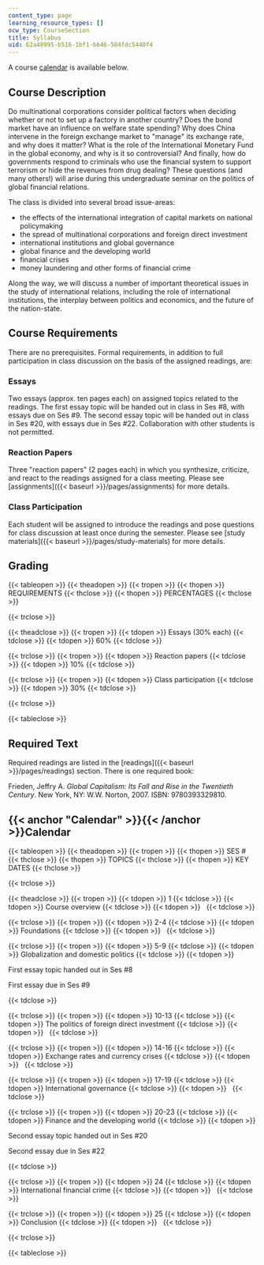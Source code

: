 ```yaml
---
content_type: page
learning_resource_types: []
ocw_type: CourseSection
title: Syllabus
uid: 62a48995-b516-1bf1-b646-504fdc5440f4
---
```


A course [calendar](#Calendar) is available below.

Course Description
------------------

Do multinational corporations consider political factors when deciding whether or not to set up a factory in another country? Does the bond market have an influence on welfare state spending? Why does China intervene in the foreign exchange market to "manage" its exchange rate, and why does it matter? What is the role of the International Monetary Fund in the global economy, and why is it so controversial? And finally, how do governments respond to criminals who use the financial system to support terrorism or hide the revenues from drug dealing? These questions (and many others!) will arise during this undergraduate seminar on the politics of global financial relations.

The class is divided into several broad issue-areas:

*   the effects of the international integration of capital markets on national policymaking
*   the spread of multinational corporations and foreign direct investment
*   international institutions and global governance
*   global finance and the developing world
*   financial crises
*   money laundering and other forms of financial crime

Along the way, we will discuss a number of important theoretical issues in the study of international relations, including the role of international institutions, the interplay between politics and economics, and the future of the nation-state.

Course Requirements
-------------------

There are no prerequisites. Formal requirements, in addition to full participation in class discussion on the basis of the assigned readings, are:

### Essays

Two essays (approx. ten pages each) on assigned topics related to the readings. The first essay topic will be handed out in class in Ses #8, with essays due on Ses #9. The second essay topic will be handed out in class in Ses #20, with essays due in Ses #22. Collaboration with other students is not permitted.

### Reaction Papers

Three "reaction papers" (2 pages each) in which you synthesize, criticize, and react to the readings assigned for a class meeting. Please see [assignments]({{< baseurl >}}/pages/assignments) for more details.

### Class Participation

Each student will be assigned to introduce the readings and pose questions for class discussion at least once during the semester. Please see [study materials]({{< baseurl >}}/pages/study-materials) for more details.

Grading
-------

{{< tableopen >}}
{{< theadopen >}}
{{< tropen >}}
{{< thopen >}}
REQUIREMENTS
{{< thclose >}}
{{< thopen >}}
PERCENTAGES
{{< thclose >}}

{{< trclose >}}

{{< theadclose >}}
{{< tropen >}}
{{< tdopen >}}
Essays (30% each)
{{< tdclose >}}
{{< tdopen >}}
60%
{{< tdclose >}}

{{< trclose >}}
{{< tropen >}}
{{< tdopen >}}
Reaction papers
{{< tdclose >}}
{{< tdopen >}}
10%
{{< tdclose >}}

{{< trclose >}}
{{< tropen >}}
{{< tdopen >}}
Class participation
{{< tdclose >}}
{{< tdopen >}}
30%
{{< tdclose >}}

{{< trclose >}}

{{< tableclose >}}

Required Text
-------------

Required readings are listed in the [readings]({{< baseurl >}}/pages/readings) section. There is one required book:

Frieden, Jeffry A. _Global Capitalism: Its Fall and Rise in the Twentieth Century_. New York, NY: W.W. Norton, 2007. ISBN: 9780393329810.

{{< anchor "Calendar" >}}{{< /anchor >}}Calendar
------------------------------------------------

{{< tableopen >}}
{{< theadopen >}}
{{< tropen >}}
{{< thopen >}}
SES #
{{< thclose >}}
{{< thopen >}}
TOPICS
{{< thclose >}}
{{< thopen >}}
KEY DATES
{{< thclose >}}

{{< trclose >}}

{{< theadclose >}}
{{< tropen >}}
{{< tdopen >}}
1
{{< tdclose >}}
{{< tdopen >}}
Course overview
{{< tdclose >}}
{{< tdopen >}}
 
{{< tdclose >}}

{{< trclose >}}
{{< tropen >}}
{{< tdopen >}}
2-4
{{< tdclose >}}
{{< tdopen >}}
Foundations
{{< tdclose >}}
{{< tdopen >}}
 
{{< tdclose >}}

{{< trclose >}}
{{< tropen >}}
{{< tdopen >}}
5-9
{{< tdclose >}}
{{< tdopen >}}
Globalization and domestic politics
{{< tdclose >}}
{{< tdopen >}}


First essay topic handed out in Ses #8

First essay due in Ses #9


{{< tdclose >}}

{{< trclose >}}
{{< tropen >}}
{{< tdopen >}}
10-13
{{< tdclose >}}
{{< tdopen >}}
The politics of foreign direct investment
{{< tdclose >}}
{{< tdopen >}}
 
{{< tdclose >}}

{{< trclose >}}
{{< tropen >}}
{{< tdopen >}}
14-16
{{< tdclose >}}
{{< tdopen >}}
Exchange rates and currency crises
{{< tdclose >}}
{{< tdopen >}}
 
{{< tdclose >}}

{{< trclose >}}
{{< tropen >}}
{{< tdopen >}}
17-19
{{< tdclose >}}
{{< tdopen >}}
International governance
{{< tdclose >}}
{{< tdopen >}}
 
{{< tdclose >}}

{{< trclose >}}
{{< tropen >}}
{{< tdopen >}}
20-23
{{< tdclose >}}
{{< tdopen >}}
Finance and the developing world
{{< tdclose >}}
{{< tdopen >}}


Second essay topic handed out in Ses #20

Second essay due in Ses #22


{{< tdclose >}}

{{< trclose >}}
{{< tropen >}}
{{< tdopen >}}
24
{{< tdclose >}}
{{< tdopen >}}
International financial crime
{{< tdclose >}}
{{< tdopen >}}
 
{{< tdclose >}}

{{< trclose >}}
{{< tropen >}}
{{< tdopen >}}
25
{{< tdclose >}}
{{< tdopen >}}
Conclusion
{{< tdclose >}}
{{< tdopen >}}
 
{{< tdclose >}}

{{< trclose >}}

{{< tableclose >}}